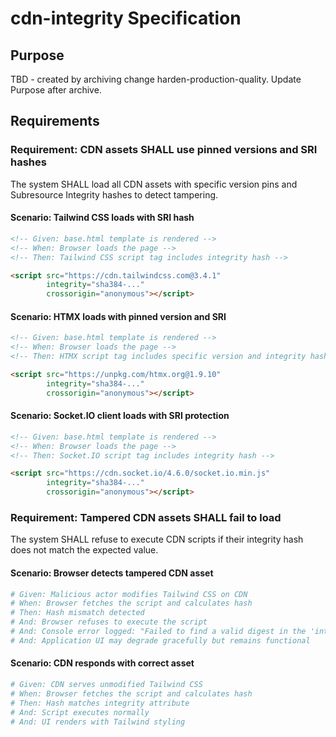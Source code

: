 # cdn-integrity Specification

## Purpose
TBD - created by archiving change harden-production-quality. Update Purpose after archive.
## Requirements
### Requirement: CDN assets SHALL use pinned versions and SRI hashes
The system SHALL load all CDN assets with specific version pins and Subresource Integrity hashes to detect tampering.

#### Scenario: Tailwind CSS loads with SRI hash
```html
<!-- Given: base.html template is rendered -->
<!-- When: Browser loads the page -->
<!-- Then: Tailwind CSS script tag includes integrity hash -->

<script src="https://cdn.tailwindcss.com@3.4.1"
        integrity="sha384-..."
        crossorigin="anonymous"></script>
```

#### Scenario: HTMX loads with pinned version and SRI
```html
<!-- Given: base.html template is rendered -->
<!-- When: Browser loads the page -->
<!-- Then: HTMX script tag includes specific version and integrity hash -->

<script src="https://unpkg.com/htmx.org@1.9.10"
        integrity="sha384-..."
        crossorigin="anonymous"></script>
```

#### Scenario: Socket.IO client loads with SRI protection
```html
<!-- Given: base.html template is rendered -->
<!-- When: Browser loads the page -->
<!-- Then: Socket.IO script tag includes integrity hash -->

<script src="https://cdn.socket.io/4.6.0/socket.io.min.js"
        integrity="sha384-..."
        crossorigin="anonymous"></script>
```

### Requirement: Tampered CDN assets SHALL fail to load
The system SHALL refuse to execute CDN scripts if their integrity hash does not match the expected value.

#### Scenario: Browser detects tampered CDN asset
```python
# Given: Malicious actor modifies Tailwind CSS on CDN
# When: Browser fetches the script and calculates hash
# Then: Hash mismatch detected
# And: Browser refuses to execute the script
# And: Console error logged: "Failed to find a valid digest in the 'integrity' attribute"
# And: Application UI may degrade gracefully but remains functional
```

#### Scenario: CDN responds with correct asset
```python
# Given: CDN serves unmodified Tailwind CSS
# When: Browser fetches the script and calculates hash
# Then: Hash matches integrity attribute
# And: Script executes normally
# And: UI renders with Tailwind styling
```

